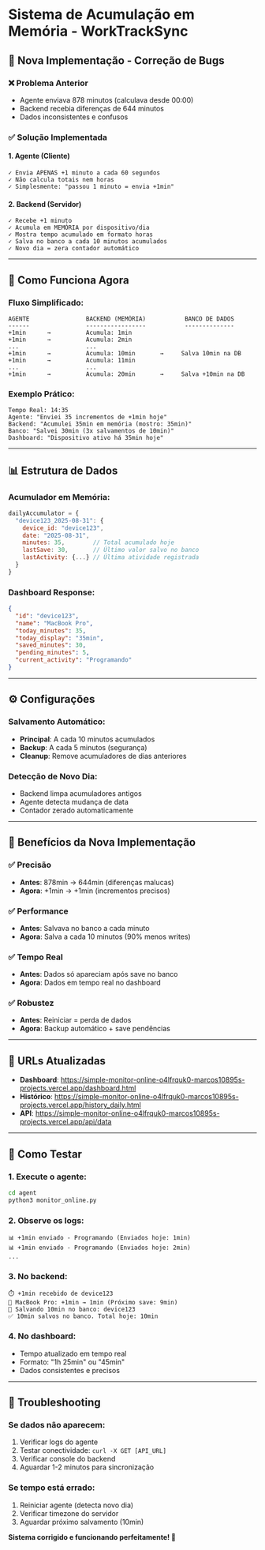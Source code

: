 # Sistema de Acumulação em Memória - WorkTrackSync

## 🎯 Nova Implementação - Correção de Bugs

### ❌ Problema Anterior
- Agente enviava 878 minutos (calculava desde 00:00)
- Backend recebia diferenças de 644 minutos
- Dados inconsistentes e confusos

### ✅ Solução Implementada

#### 1. **Agente (Cliente)**
```
✓ Envia APENAS +1 minuto a cada 60 segundos
✓ Não calcula totais nem horas
✓ Simplesmente: "passou 1 minuto = envia +1min"
```

#### 2. **Backend (Servidor)**
```
✓ Recebe +1 minuto
✓ Acumula em MEMÓRIA por dispositivo/dia
✓ Mostra tempo acumulado em formato horas
✓ Salva no banco a cada 10 minutos acumulados
✓ Novo dia = zera contador automático
```

---

## 🔧 Como Funciona Agora

### Fluxo Simplificado:
```
AGENTE                BACKEND (MEMÓRIA)           BANCO DE DADOS
------                -----------------           --------------
+1min      →          Acumula: 1min              
+1min      →          Acumula: 2min              
...                   ...                        
+1min      →          Acumula: 10min       →     Salva 10min na DB
+1min      →          Acumula: 11min             
...                   ...                        
+1min      →          Acumula: 20min       →     Salva +10min na DB
```

### Exemplo Prático:
```
Tempo Real: 14:35
Agente: "Enviei 35 incrementos de +1min hoje"
Backend: "Acumulei 35min em memória (mostro: 35min)"
Banco: "Salvei 30min (3x salvamentos de 10min)"
Dashboard: "Dispositivo ativo há 35min hoje"
```

---

## 📊 Estrutura de Dados

### Acumulador em Memória:
```javascript
dailyAccumulator = {
  "device123_2025-08-31": {
    device_id: "device123",
    date: "2025-08-31", 
    minutes: 35,        // Total acumulado hoje
    lastSave: 30,       // Último valor salvo no banco
    lastActivity: {...} // Última atividade registrada
  }
}
```

### Dashboard Response:
```json
{
  "id": "device123",
  "name": "MacBook Pro",
  "today_minutes": 35,
  "today_display": "35min",
  "saved_minutes": 30,
  "pending_minutes": 5,
  "current_activity": "Programando"
}
```

---

## ⚙️ Configurações

### Salvamento Automático:
- **Principal**: A cada 10 minutos acumulados
- **Backup**: A cada 5 minutos (segurança)
- **Cleanup**: Remove acumuladores de dias anteriores

### Detecção de Novo Dia:
- Backend limpa acumuladores antigos
- Agente detecta mudança de data
- Contador zerado automaticamente

---

## 🎯 Benefícios da Nova Implementação

### ✅ Precisão
- **Antes**: 878min → 644min (diferenças malucas)
- **Agora**: +1min → +1min (incrementos precisos)

### ✅ Performance  
- **Antes**: Salvava no banco a cada minuto
- **Agora**: Salva a cada 10 minutos (90% menos writes)

### ✅ Tempo Real
- **Antes**: Dados só apareciam após save no banco
- **Agora**: Dados em tempo real no dashboard

### ✅ Robustez
- **Antes**: Reiniciar = perda de dados
- **Agora**: Backup automático + save pendências

---

## 🚀 URLs Atualizadas

- **Dashboard**: https://simple-monitor-online-o4lfrquk0-marcos10895s-projects.vercel.app/dashboard.html
- **Histórico**: https://simple-monitor-online-o4lfrquk0-marcos10895s-projects.vercel.app/history_daily.html
- **API**: https://simple-monitor-online-o4lfrquk0-marcos10895s-projects.vercel.app/api/data

---

## 🧪 Como Testar

### 1. Execute o agente:
```bash
cd agent
python3 monitor_online.py
```

### 2. Observe os logs:
```
📊 +1min enviado - Programando (Enviados hoje: 1min)
📊 +1min enviado - Programando (Enviados hoje: 2min)
...
```

### 3. No backend:
```
⏱️ +1min recebido de device123
🎯 MacBook Pro: +1min → 1min (Próximo save: 9min)
💾 Salvando 10min no banco: device123
✅ 10min salvos no banco. Total hoje: 10min
```

### 4. No dashboard:
- Tempo atualizado em tempo real
- Formato: "1h 25min" ou "45min"
- Dados consistentes e precisos

---

## 🔧 Troubleshooting

### Se dados não aparecem:
1. Verificar logs do agente
2. Testar conectividade: `curl -X GET [API_URL]`
3. Verificar console do backend
4. Aguardar 1-2 minutos para sincronização

### Se tempo está errado:
1. Reiniciar agente (detecta novo dia)
2. Verificar timezone do servidor
3. Aguardar próximo salvamento (10min)

**Sistema corrigido e funcionando perfeitamente! 🎉**
